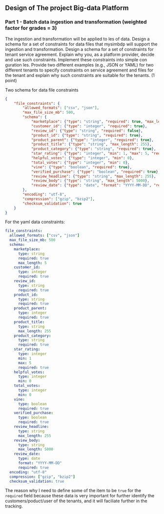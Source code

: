 ## Design of The project Big-data Platform

###  Part 1 - Batch data ingestion and transformation (weighted factor for grades = 3)
 The ingestion and transformation will be applied to les of data. Design a schema for a set of
 constraints for data files that mysimbdp will support the ingestion and transformation. Design a
 schema for a set of constraints for tenant service agreement. Explain why you, as a platform provider,
 decide and use such constraints. Implement these constraints into simple con guration les. Provide
 two different examples (e.g., JSON or YAML) for two different tenants to specify constraints on
 service agreement and files for the tenant and explain why such constraints are suitable for the
 tenants. (1 point)

 Two schema for data file constraints

```json
{
    "file_constraints": {
        "allowed_formats": ["csv", "json"],
        "max_file_size_mb": 500,
        "schema": {
            "marketplace": {"type": "string", "required": true, "max_length": 5},
            "customer_id": {"type": "integer", "required": true},
            "review_id": {"type": "string", "required": false},
            "product_id": {"type": "string", "required": true},
            "product_parent": {"type": "integer", "required": true},
            "product_title": {"type": "string", "max_length": 255},
            "product_category": {"type": "string", "required": true},
            "star_rating": {"type": "integer", "min": 1, "max": 5, "required": true},
            "helpful_votes": {"type": "integer", "min": 0},
            "total_votes": {"type": "integer", "min": 0},
            "vine": {"type": "boolean", "required": true},
            "verified_purchase": {"type": "boolean", "required": true},
            "review_headline": {"type": "string", "max_length": 255},
            "review_body": {"type": "string", "max_length": 5000},
            "review_date": {"type": "date", "format": "YYYY-MM-DD", "required": true}
        },
        "encoding": "utf-8",
        "compression": ["gzip", "bzip2"],
        "checksum_validation": true
    }
}

```

For the yaml data constraints:

```yaml
file_constraints:
  allowed_formats: ["csv", "json"]
  max_file_size_mb: 500
  schema:
    marketplace:
      type: string
      required: true
      max_length: 5
    customer_id:
      type: integer
      required: true
    review_id:
      type: string
      required: true
    product_id:
      type: string
      required: true
    product_parent:
      type: integer
      required: true
    product_title:
      type: string
      max_length: 255
    product_category:
      type: string
      required: true
    star_rating:
      type: integer
      min: 1
      max: 5
      required: true
    helpful_votes:
      type: integer
      min: 0
    total_votes:
      type: integer
      min: 0
    vine:
      type: boolean
      required: true
    verified_purchase:
      type: boolean
      required: true
    review_headline:
      type: string
      max_length: 255
    review_body:
      type: string
      max_length: 5000
    review_date:
      type: date
      format: "YYYY-MM-DD"
      required: true
  encoding: "utf-8"
  compression: ["gzip", "bzip2"]
  checksum_validation: true
```

The reason why I need to define some of the item to be ```true``` for the ```required``` field because these data is very important for further identify the customers/poduct/user of the tenants, and it will faciliate further in the tracking.